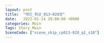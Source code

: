 ```yaml
---
layout: post
title:  "메인_회상_013~028장"
date:   2022-01-14 20:00:00 +0000
categories: Main
Tags: Story Main
SceneCode: ["scene_skip_cp013-028_q1_s10"]
---
```

